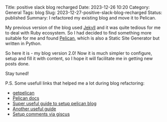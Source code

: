 Title: positive slack blog recharged
Date: 2023-12-26 10:20
Category: General
Tags: blog
Slug: 2023-12-27-positive-slack-blog-recharged
Status: published
Summary: I refactored my existing blog and move it to Pelican.

My previous version of the blog used [Jekyll](https://jekyllrb.com/) and it was quite tedious for me to deal with Ruby ecosystem. So I had decided to find something more suitable for me and found [Pelican](https://getpelican.com/), which is also a Static Site Generator but written in Python.

So here it is - my blog version 2.0! Now it is much simpler to configure, setup and fill it with content, so I hope it will facilitate me in getting new posts done.

Stay tuned!

P.S. Some usefull links that helped me a lot during blog refactoring:

- [getpelican](https://getpelican.com/)
- [Pelican docs](https://docs.getpelican.com/)
- [Super useful guide to setup pelican blog](https://dev.to/tiffanie_boreux/the-flying-start-of-your-blog-with-pelican-and-github-pages-531l)
- [Another useful guide](https://jackdewinter.github.io/2019/09/29/fine-tuning-pelican-setting-up-the-landing-page)
- [Setup comments via giscus](https://alexgonzalezc.dev/posts/github-comment-system.html)
